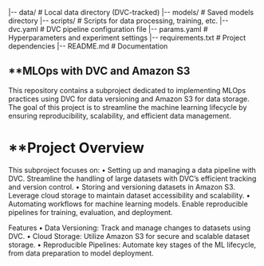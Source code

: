 |-- data/                   # Local data directory (DVC-tracked)
|-- models/                 # Saved models directory
|-- scripts/                # Scripts for data processing, training, etc.
|-- dvc.yaml                # DVC pipeline configuration file
|-- params.yaml             # Hyperparameters and experiment settings
|-- requirements.txt        # Project dependencies
|-- README.md               # Documentation

## **MLOps with DVC and Amazon S3

This repository contains a subproject dedicated to implementing MLOps practices using DVC for data versioning and Amazon S3 for data storage. The goal of this project is to streamline the machine learning lifecycle by ensuring reproducibility, scalability, and efficient data management.

# **Project Overview

This subproject focuses on:
	•	Setting up and managing a data pipeline with DVC.
Streamline the handling of large datasets with DVC’s efficient tracking and version control.
	•	Storing and versioning datasets in Amazon S3.
Leverage cloud storage to maintain dataset accessibility and scalability.
	•	Automating workflows for machine learning models.
Enable reproducible pipelines for training, evaluation, and deployment.

Features
	•	Data Versioning: Track and manage changes to datasets using DVC.
	•	Cloud Storage: Utilize Amazon S3 for secure and scalable dataset storage.
	•	Reproducible Pipelines: Automate key stages of the ML lifecycle, from data preparation to model deployment.
